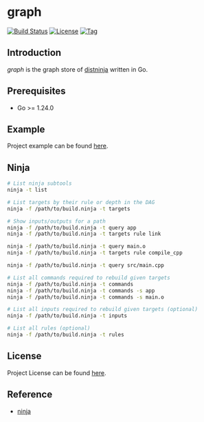 # graph

[![Build Status](https://github.com/distninja/graph/workflows/ci/badge.svg?branch=main&event=push)](https://github.com/distninja/graph/actions?query=workflow%3Aci)
[![License](https://img.shields.io/github/license/distninja/graph.svg)](https://github.com/distninja/graph/blob/main/LICENSE)
[![Tag](https://img.shields.io/github/tag/distninja/graph.svg)](https://github.com/distninja/graph/tags)



## Introduction

*graph* is the graph store of [distninja](https://github.com/distninja) written in Go.



## Prerequisites

- Go >= 1.24.0



## Example

Project example can be found [here](https://github.com/distninja/graph/blob/main/example/main.go).



## Ninja

```bash
# List ninja subtools
ninja -t list

# List targets by their rule or depth in the DAG
ninja -f /path/to/build.ninja -t targets

# Show inputs/outputs for a path
ninja -f /path/to/build.ninja -t query app
ninja -f /path/to/build.ninja -t targets rule link

ninja -f /path/to/build.ninja -t query main.o
ninja -f /path/to/build.ninja -t targets rule compile_cpp

ninja -f /path/to/build.ninja -t query src/main.cpp

# List all commands required to rebuild given targets
ninja -f /path/to/build.ninja -t commands
ninja -f /path/to/build.ninja -t commands -s app
ninja -f /path/to/build.ninja -t commands -s main.o

# List all inputs required to rebuild given targets (optional)
ninja -f /path/to/build.ninja -t inputs

# List all rules (optional)
ninja -f /path/to/build.ninja -t rules
```



## License

Project License can be found [here](LICENSE).



## Reference

- [ninja](https://github.com/ninja-build/ninja)
